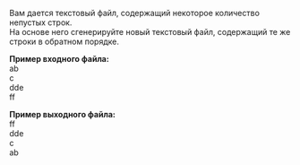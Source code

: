 Вам дается текстовый файл, содержащий некоторое количество непустых строк.  
На основе него сгенерируйте новый текстовый файл, содержащий те же строки в обратном порядке.  

**Пример входного файла:**  
ab  
c  
dde  
ff

**Пример выходного файла:**  
ff  
dde  
c  
ab